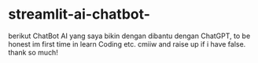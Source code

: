 # streamlit-ai-chatbot-
berikut ChatBot AI yang saya bikin dengan dibantu dengan ChatGPT, to be honest im first time in learn Coding etc. cmiiw and raise up if i have false. thank so much!
